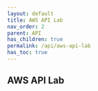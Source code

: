 ```yaml
---
layout: default    
title: AWS API Lab
nav_order: 2
parent: API
has_children: true
permalink: /api/aws-api-lab
has_toc: true
---
```


## AWS API Lab